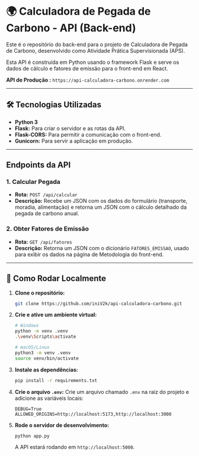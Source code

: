 # 🌍 Calculadora de Pegada de Carbono - API (Back-end)

Este é o repositório do back-end para o projeto de Calculadora de Pegada de Carbono, desenvolvido como Atividade Prática Supervisionada (APS).

Esta API é construída em Python usando o framework Flask e serve os dados de cálculo e fatores de emissão para o front-end em React.

**API de Produção :** `https://api-calculadora-carbono.onrender.com`

---

## 🛠️ Tecnologias Utilizadas

* **Python 3**
* **Flask:** Para criar o servidor e as rotas da API.
* **Flask-CORS:** Para permitir a comunicação com o front-end.
* **Gunicorn:** Para servir a aplicação em produção.

---

## Endpoints da API

### 1. Calcular Pegada
* **Rota:** `POST /api/calcular`
* **Descrição:** Recebe um JSON com os dados do formulário (transporte, moradia, alimentação) e retorna um JSON com o cálculo detalhado da pegada de carbono anual.

### 2. Obter Fatores de Emissão
* **Rota:** `GET /api/fatores`
* **Descrição:** Retorna um JSON com o dicionário `FATORES_EMISSAO`, usado para exibir os dados na página de Metodologia do front-end.

---

## 🚀 Como Rodar Localmente

1.  **Clone o repositório:**
    ```bash
    git clone https://github.com/iniV2k/api-calculadora-carbono.git
    ```

2.  **Crie e ative um ambiente virtual:**
    ```bash
    # Windows
    python -m venv .venv
    .\venv\Scripts\activate

    # macOS/Linux
    python3 -m venv .venv
    source venv/bin/activate
    ```

3.  **Instale as dependências:**
    ```bash
    pip install -r requirements.txt
    ```

4.  **Crie o arquivo `.env`:**
    Crie um arquivo chamado `.env` na raiz do projeto e adicione as variáveis locais:
    ```.env
    DEBUG=True
    ALLOWED_ORIGINS=http://localhost:5173,http://localhost:3000
    ```

5.  **Rode o servidor de desenvolvimento:**
    ```bash
    python app.py
    ```
    A API estará rodando em `http://localhost:5000`.